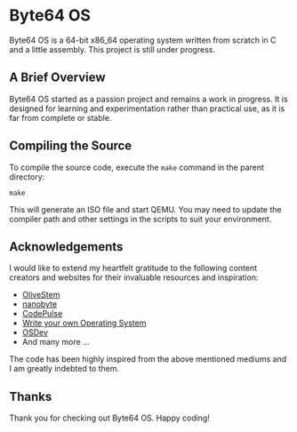 # Byte64 OS

Byte64 OS is a 64-bit x86_64 operating system written from scratch in C and a little assembly. This project is still under progress.

## A Brief Overview

Byte64 OS started as a passion project and remains a work in progress. It is designed for learning and experimentation rather than practical use, as it is far from complete or stable.

## Compiling the Source

To compile the source code, execute the `make` command in the parent directory:
```
make
```
This will generate an ISO file and start QEMU. You may need to update the compiler path and other settings in the scripts to suit your environment.

## Acknowledgements

I would like to extend my heartfelt gratitude to the following content creators and websites for their invaluable resources and inspiration:

- [OliveStem](https://youtube.com/@olivestemlearning)
- [nanobyte](https://youtube.com/@nanobyte-dev)
- [CodePulse](https://youtube.com/@CodePulse)
- [Write your own Operating System](https://youtube.com/@writeyourownoperatingsystem)
- [OSDev](https://wiki.osdev.org/Expanded_Main_Page)
- And many more ...

The code has been highly inspired from the above mentioned mediums and I am greatly indebted to them.

## Thanks

Thank you for checking out Byte64 OS. Happy coding!

